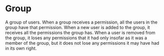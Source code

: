 # Group

A group of users.
When a group receives a permission, all the users in the group have that permission.
When a new user is added to the group, it receives all the permissions the group has.
When a user is removed from the group, it loses any permissions that it had only insofar as it was a member of the group, but it does not lose any permissions it may have had in its own right.
